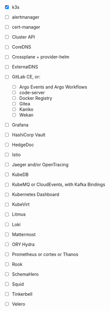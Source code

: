 - [x] k3s

- [ ] alertmanager
- [ ] cert-manager
- [ ] Cluster API
- [ ] CoreDNS
- [ ] Crossplane + provider-helm
- [ ] ExternalDNS
- [ ] GitLab CE, or:
    - [ ] Argo Events and Argo Workflows
    - [ ] code-server
    - [ ] Docker Registry
    - [ ] Gitea
    - [ ] Kaniko
    - [ ] Wekan
- [ ] Grafana
- [ ] HashiCorp Vault
- [ ] HedgeDoc
- [ ] Istio
- [ ] Jaeger and/or OpenTracing
- [ ] KubeDB
- [ ] KubeMQ or CloudEvents, with Kafka Bindings
- [ ] Kubernetes Dashboard
- [ ] KubeVirt
- [ ] Litmus
- [ ] Loki
- [ ] Mattermost
- [ ] ORY Hydra
- [ ] Prometheus or cortex or Thanos
- [ ] Rook
- [ ] SchemaHero
- [ ] Squid
- [ ] Tinkerbell
- [ ] Velero